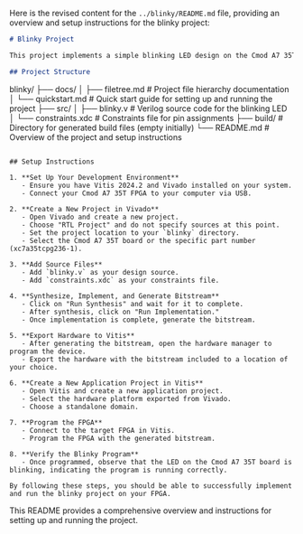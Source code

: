 Here is the revised content for the `../blinky/README.md` file, providing an overview and setup instructions for the blinky project:

```markdown
# Blinky Project

This project implements a simple blinking LED design on the Cmod A7 35T FPGA using Vitis 2024.2. The design is captured in Verilog and is constrained using an XDC file for proper pin assignments.

## Project Structure

```
blinky/
├── docs/
│   ├── filetree.md        # Project file hierarchy documentation
│   └── quickstart.md      # Quick start guide for setting up and running the project
├── src/
│   ├── blinky.v           # Verilog source code for the blinking LED
│   └── constraints.xdc    # Constraints file for pin assignments
├── build/                 # Directory for generated build files (empty initially)
└── README.md              # Overview of the project and setup instructions
```

## Setup Instructions

1. **Set Up Your Development Environment**
   - Ensure you have Vitis 2024.2 and Vivado installed on your system.
   - Connect your Cmod A7 35T FPGA to your computer via USB.

2. **Create a New Project in Vivado**
   - Open Vivado and create a new project.
   - Choose "RTL Project" and do not specify sources at this point.
   - Set the project location to your `blinky` directory.
   - Select the Cmod A7 35T board or the specific part number (xc7a35tcpg236-1).

3. **Add Source Files**
   - Add `blinky.v` as your design source.
   - Add `constraints.xdc` as your constraints file.

4. **Synthesize, Implement, and Generate Bitstream**
   - Click on "Run Synthesis" and wait for it to complete.
   - After synthesis, click on "Run Implementation."
   - Once implementation is complete, generate the bitstream.

5. **Export Hardware to Vitis**
   - After generating the bitstream, open the hardware manager to program the device.
   - Export the hardware with the bitstream included to a location of your choice.

6. **Create a New Application Project in Vitis**
   - Open Vitis and create a new application project.
   - Select the hardware platform exported from Vivado.
   - Choose a standalone domain.

7. **Program the FPGA**
   - Connect to the target FPGA in Vitis.
   - Program the FPGA with the generated bitstream.

8. **Verify the Blinky Program**
   - Once programmed, observe that the LED on the Cmod A7 35T board is blinking, indicating the program is running correctly.

By following these steps, you should be able to successfully implement and run the blinky project on your FPGA.
```

This README provides a comprehensive overview and instructions for setting up and running the project.
